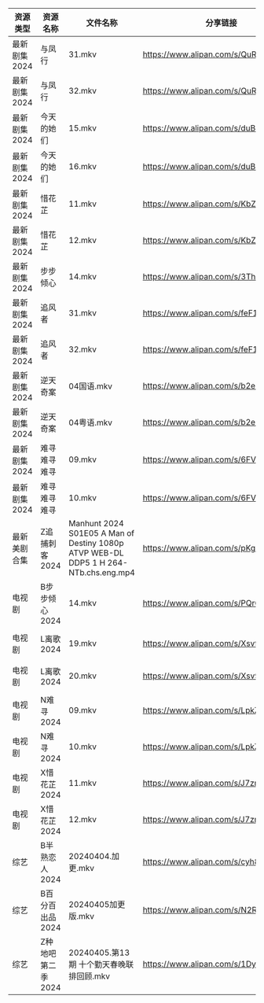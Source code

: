 | 资源类型     | 资源名称        | 文件名称                                                                                | 分享链接                                 | 更新时间                |
| -------- | ----------- | ----------------------------------------------------------------------------------- | ------------------------------------ | ------------------- |
| 最新剧集2024 | 与凤行         | 31.mkv                                                                              | https://www.alipan.com/s/QuRPxFXoR8o | 2024-04-05 00:07:50 |
| 最新剧集2024 | 与凤行         | 32.mkv                                                                              | https://www.alipan.com/s/QuRPxFXoR8o | 2024-04-05 00:07:50 |
| 最新剧集2024 | 今天的她们       | 15.mkv                                                                              | https://www.alipan.com/s/duBCxfvz6rD | 2024-04-05 00:07:52 |
| 最新剧集2024 | 今天的她们       | 16.mkv                                                                              | https://www.alipan.com/s/duBCxfvz6rD | 2024-04-05 00:07:52 |
| 最新剧集2024 | 惜花芷         | 11.mkv                                                                              | https://www.alipan.com/s/KbZcLmmzb7r | 2024-04-05 14:07:17 |
| 最新剧集2024 | 惜花芷         | 12.mkv                                                                              | https://www.alipan.com/s/KbZcLmmzb7r | 2024-04-05 14:07:17 |
| 最新剧集2024 | 步步倾心        | 14.mkv                                                                              | https://www.alipan.com/s/3Th6L7QoGrj | 2024-04-05 14:07:21 |
| 最新剧集2024 | 追风者         | 31.mkv                                                                              | https://www.alipan.com/s/feF1C7yCtvC | 2024-04-05 00:08:01 |
| 最新剧集2024 | 追风者         | 32.mkv                                                                              | https://www.alipan.com/s/feF1C7yCtvC | 2024-04-05 00:08:01 |
| 最新剧集2024 | 逆天奇案        | 04国语.mkv                                                                            | https://www.alipan.com/s/b2eEgjdBwMh | 2024-04-05 00:08:03 |
| 最新剧集2024 | 逆天奇案        | 04粤语.mkv                                                                            | https://www.alipan.com/s/b2eEgjdBwMh | 2024-04-05 00:08:03 |
| 最新剧集2024 | 难寻难寻难寻      | 09.mkv                                                                              | https://www.alipan.com/s/6FVboAg4nym | 2024-04-05 14:07:27 |
| 最新剧集2024 | 难寻难寻难寻      | 10.mkv                                                                              | https://www.alipan.com/s/6FVboAg4nym | 2024-04-05 14:07:26 |
| 最新美剧合集   | Z追捕刺客2024   | Manhunt 2024 S01E05 A Man of Destiny 1080p ATVP WEB-DL DDP5 1 H 264-NTb.chs.eng.mp4 | https://www.alipan.com/s/pKgh4oZhx3t | 2024-04-05 14:06:17 |
| 电视剧      | B步步倾心2024   | 14.mkv                                                                              | https://www.alipan.com/s/PQr6VqXP1pv | 2024-04-05 14:05:06 |
| 电视剧      | L离歌2024     | 19.mkv                                                                              | https://www.alipan.com/s/Xsv9y886bC2 | 2024-04-05 14:05:35 |
| 电视剧      | L离歌2024     | 20.mkv                                                                              | https://www.alipan.com/s/Xsv9y886bC2 | 2024-04-05 14:05:35 |
| 电视剧      | N难寻2024     | 09.mkv                                                                              | https://www.alipan.com/s/LpkZvEaQ2AH | 2024-04-05 14:05:42 |
| 电视剧      | N难寻2024     | 10.mkv                                                                              | https://www.alipan.com/s/LpkZvEaQ2AH | 2024-04-05 14:05:42 |
| 电视剧      | X惜花芷2024    | 11.mkv                                                                              | https://www.alipan.com/s/J7zmSZZvrmn | 2024-04-05 14:05:53 |
| 电视剧      | X惜花芷2024    | 12.mkv                                                                              | https://www.alipan.com/s/J7zmSZZvrmn | 2024-04-05 14:05:53 |
| 综艺       | B半熟恋人2024   | 20240404.加更.mkv                                                                     | https://www.alipan.com/s/cyh8UPQtN4p | 2024-04-05 00:06:54 |
| 综艺       | B百分百出品2024  | 20240405加更版.mkv                                                                     | https://www.alipan.com/s/N2RcoMVTDZC | 2024-04-05 14:06:29 |
| 综艺       | Z种地吧第二季2024 | 20240405.第13期 十个勤天春晚联排回顾.mkv                                                        | https://www.alipan.com/s/1DyAWe9bo96 | 2024-04-05 14:07:05 |
